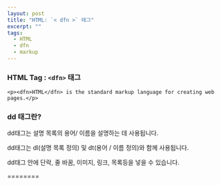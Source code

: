 ```yaml
---
layout: post
title: "HTML: `< dfn >` 태그"
excerpt: ""
tags: 
  - HTML
  - dfn
  - markup
---
```


### HTML Tag : `<dfn>` 태그
```
<p><dfn>HTML</dfn> is the standard markup language for creating web pages.</p>
```
### dd 태그란?
 
dd태그는 설명 목록의 용어/ 이름을 설명하는 데 사용됩니다.

dd태그는 dl(설명 목록 정의) 및 dt(용어 / 이름 정의)와 함께 사용됩니다.

dd태그 안에 단락, 줄 바꿈, 이미지, 링크, 목록등을 넣을 수 있습니다.


========
